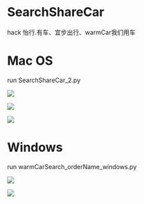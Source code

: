 # SearchShareCar

hack 怡行.有车、宜步出行、warmCar我们用车

# Mac OS

run SearchShareCar_2.py


![](http://oapglm9vz.bkt.clouddn.com/1498209456.png )


![](http://oapglm9vz.bkt.clouddn.com/1504143839.png )


![](http://oapglm9vz.bkt.clouddn.com/1498209537.png )


# Windows

run warmCarSearch_orderName_windows.py


![](http://oapglm9vz.bkt.clouddn.com/qqqqsdfsf.png )


![](http://oapglm9vz.bkt.clouddn.com/QQ%E6%88%AA%E5%9B%BE20170829231053.png )

